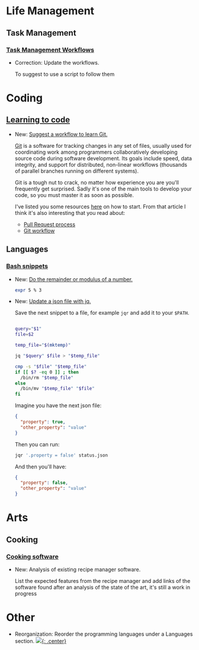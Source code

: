 # Life Management

## Task Management

### [Task Management Workflows](life_management.md)

* Correction: Update the workflows.

    To suggest to use a script to follow them

# Coding

## [Learning to code](code_learning.md)

* New: [Suggest a workflow to learn Git.](code_learning.md#git)

    [Git](git.md) is a software for tracking changes in any set of files, usually
    used for coordinating work among programmers collaboratively developing source
    code during software development. Its goals include speed, data integrity, and
    support for distributed, non-linear workflows (thousands of parallel branches
    running on different systems).
    
    Git is a tough nut to crack, no matter how experience you are you'll frequently
    get surprised. Sadly it's one of the main tools to develop your code, so you
    must master it as soon as possible.
    
    I've listed you some resources
    [here](https://lyz-code.github.io/blue-book/git/?h=git#learning-git) on how to
    start. From that article I think it's also interesting that you read about:
    
    * [Pull Request process](https://lyz-code.github.io/blue-book/git/?h=git#pull-request-process)
    * [Git workflow](https://lyz-code.github.io/blue-book/git/?h=git#git-workflow)

## Languages

### [Bash snippets](bash_snippets.md)

* New: [Do the remainder or modulus of a number.](bash_snippets.md#do-the-remainder-or-modulus-of-a-number)

    ```bash
    expr 5 % 3
    ```

* New: [Update a json file with jq.](bash_snippets.md#update-a-json-file-with-jq)

    Save the next snippet to a file, for example `jqr` and add it to your `$PATH`.
    
    ```bash
    
    query="$1"
    file=$2
    
    temp_file="$(mktemp)"
    
    jq "$query" $file > "$temp_file"
    
    cmp -s "$file" "$temp_file"
    if [[ $? -eq 0 ]] ; then
      /bin/rm "$temp_file"
    else
      /bin/mv "$temp_file" "$file"
    fi
    ```
    
    Imagine you have the next json file:
    
    ```json
    {
      "property": true,
      "other_property": "value"
    }
    ```
    
    Then you can run:
    
    ```bash
    jqr '.property = false' status.json
    ```
    
    And then you'll have:
    
    ```json
    {
      "property": false,
      "other_property": "value"
    }
    ```

# Arts

## Cooking

### [Cooking software](cooking_software.md)

* New: Analysis of existing recipe manager software.

    List the expected features from the recipe manager and add links of the
    software found after an analysis of the state of the art, it's still
    a work in progress

# Other

* Reorganization: Reorder the programming languages under a Languages section.
[![](not-by-ai.svg){: .center}](https://notbyai.fyi)
